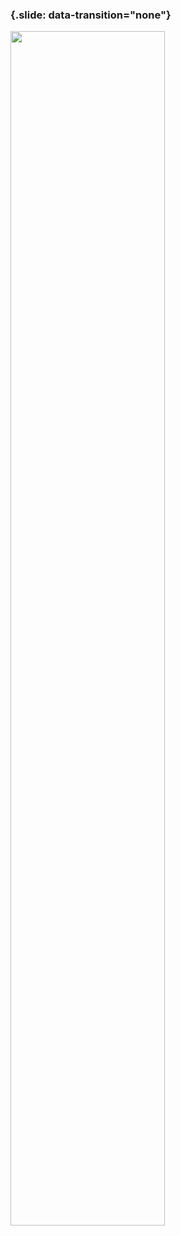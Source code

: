### {.slide: data-transition="none"}

<img src="../slides/diagrams/16281468370_ea3702e83f_k.jpg" align="center" width="70%" style="background:none; border:none; box-shadow:none;">
